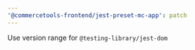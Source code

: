 ```yaml
---
'@commercetools-frontend/jest-preset-mc-app': patch
---
```


Use version range for `@testing-library/jest-dom`
